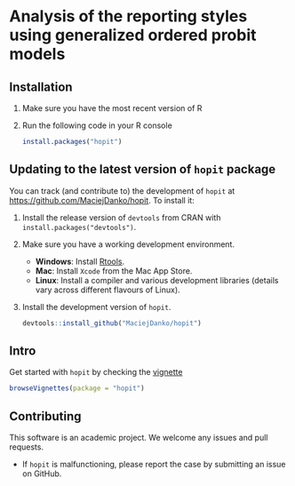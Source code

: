# Analysis of the reporting styles using generalized ordered probit models

## Installation

1. Make sure you have the most recent version of R
2. Run the following code in your R console 

   ```R
   install.packages("hopit")
   ```

## Updating to the latest version of `hopit` package

You can track (and contribute to) the development of `hopit` at https://github.com/MaciejDanko/hopit. To install it:

1. Install the release version of `devtools` from CRAN with `install.packages("devtools")`.

2. Make sure you have a working development environment.
    * **Windows**: Install [Rtools](https://CRAN.R-project.org/bin/windows/Rtools/).
    * **Mac**: Install `Xcode` from the Mac App Store.
    * **Linux**: Install a compiler and various development libraries (details vary across different flavours of Linux).

3. Install the development version of `hopit`.

   ```R
   devtools::install_github("MaciejDanko/hopit")
   ```

## Intro
Get started with `hopit` by checking the [vignette](https://github.com/MaciejDanko/hopit/tree/master/inst/doc/vignette.pdf) 
 ```R
 browseVignettes(package = "hopit") 
 ```

## Contributing
This software is an academic project. We welcome any issues and pull requests.
* If `hopit` is malfunctioning, please report the case by submitting an issue on GitHub.
